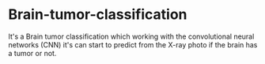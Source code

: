 # Brain-tumor-classification
It's a Brain tumor classification which working with the convolutional neural networks (CNN) it's can start to predict from the X-ray photo if the brain has a tumor or not.
